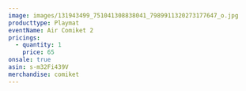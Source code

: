 ```yaml
---
image: images/131943499_751041308838041_7989911320273177647_o.jpg
producttype: Playmat
eventName: Air Comiket 2
pricings:
  - quantity: 1
    price: 65
onsale: true
asin: s-m32Fi439V
merchandise: comiket
---
```

